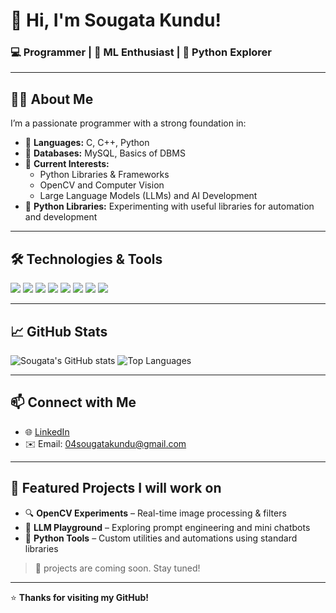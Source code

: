 # 👋 Hi, I'm Sougata Kundu!

### 💻 Programmer | 🧠 ML Enthusiast | 🎥 Python Explorer

---

## 👨‍💻 About Me

I’m a passionate programmer with a strong foundation in:

- 🔹 **Languages:** C, C++, Python
- 🔹 **Databases:** MySQL, Basics of DBMS
- 🔹 **Current Interests:** 
  - Python Libraries & Frameworks
  - OpenCV and Computer Vision
  - Large Language Models (LLMs) and AI Development
- 🔹 **Python Libraries:** Experimenting with useful libraries for automation and development

---

## 🛠️ Technologies & Tools

<p align="left">
  <img src="https://img.shields.io/badge/C-blue.svg?style=flat&logo=c" />
  <img src="https://img.shields.io/badge/C++-blue.svg?style=flat&logo=c%2B%2B" />
  <img src="https://img.shields.io/badge/Python-yellow.svg?style=flat&logo=python" />
  <img src="https://img.shields.io/badge/MySQL-00758F?style=flat&logo=mysql&logoColor=white" />
  <img src="https://img.shields.io/badge/OpenCV-5C3EE8?style=flat&logo=opencv&logoColor=white" />
  <img src="https://img.shields.io/badge/TensorFlow-FF6F00?style=flat&logo=tensorflow&logoColor=white" />
  <img src="https://img.shields.io/badge/PyTorch-EE4C2C?style=flat&logo=pytorch&logoColor=white" />
  <img src="https://img.shields.io/badge/Matplotlib-11557C?style=flat&logo=matplotlib&logoColor=white" />
</p>

---

## 📈 GitHub Stats

![Sougata's GitHub stats](https://github-readme-stats.vercel.app/api?username=dxsougata&show_icons=true&theme=radical)
![Top Languages](https://github-readme-stats.vercel.app/api/top-langs/?username=dxsougata&layout=compact&theme=radical)

---

## 📫 Connect with Me

- 🌐 [LinkedIn](www.linkedin.com/in/sougata-kundu-8a0345289) 
- ✉️ Email: 04sougatakundu@gmail.com

---

 ## 📂 Featured Projects I will work on 

- 🔍 **OpenCV Experiments** – Real-time image processing & filters
- 🤖 **LLM Playground** – Exploring prompt engineering and mini chatbots
- 🐍 **Python Tools** – Custom utilities and automations using standard libraries

> 🔧 projects are coming soon. Stay tuned!

---

⭐ **Thanks for visiting my GitHub!**


<!--
**dxsougata/dxsougata** is a ✨ _special_ ✨ repository because its `README.md` (this file) appears on your GitHub profile.

Here are some ideas to get you started:

- 🔭 I’m currently working on ...
- 🌱 I’m currently learning ...
- 👯 I’m looking to collaborate on ...
- 🤔 I’m looking for help with ...
- 💬 Ask me about ...
- 📫 How to reach me: ...
- 😄 Pronouns: ...
- ⚡ Fun fact: ...
-->
